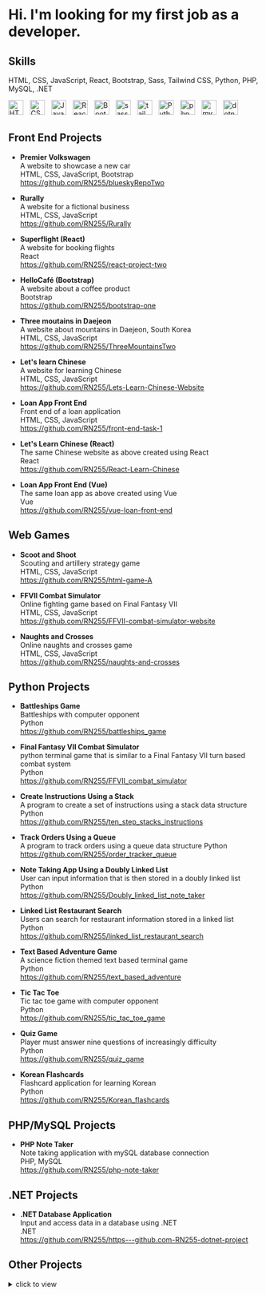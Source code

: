 # Hi. I'm looking for my first job as a developer.

## Skills
HTML, CSS, JavaScript, React, Bootstrap, Sass, Tailwind CSS, Python, PHP, MySQL, .NET

<img align="left" alt="HTML" width="30px" style="padding-right:10px;" src="https://cdn.jsdelivr.net/gh/devicons/devicon/icons/html5/html5-plain.svg" />
<img align="left" alt="CSS" width="30px" style="padding-right:10px;" src="https://cdn.jsdelivr.net/gh/devicons/devicon/icons/css3/css3-plain.svg" />
<img align="left" alt="JavaScript" width="30px" style="padding-right:10px;" src="https://cdn.jsdelivr.net/gh/devicons/devicon/icons/javascript/javascript-plain.svg" />
<img align="left" alt="React" width="30px" style="padding-right:10px;" src="https://cdn.jsdelivr.net/gh/devicons/devicon/icons/react/react-original.svg" />
<img align="left" alt="Bootstrap" width="30px" style="padding-right:10px;" src="https://cdn.jsdelivr.net/gh/devicons/devicon/icons/bootstrap/bootstrap-original.svg" />
<img align="left" alt="sass" width="30px" style="padding-right:10px;" src="https://cdn.jsdelivr.net/gh/devicons/devicon/icons/sass/sass-original.svg" />
<img align="left" alt="tailwind" width="30px" style="padding-right:10px;" src="https://cdn.jsdelivr.net/gh/devicons/devicon/icons/tailwindcss/tailwindcss-plain.svg" />
<img align="left" alt="Python" width="30px" style="padding-right:10px;" src="https://cdn.jsdelivr.net/gh/devicons/devicon/icons/python/python-plain.svg" />
<img align="left" alt="php" width="30px" style="padding-right:10px;" src="https://cdn.jsdelivr.net/gh/devicons/devicon/icons/php/php-original.svg" />
<img align="left" alt="mysql" width="30px" style="padding-right:10px;" src="https://cdn.jsdelivr.net/gh/devicons/devicon/icons/mysql/mysql-original.svg" />
<img align="left" alt="dotnet" width="30px" style="padding-right:10px;" src="https://cdn.jsdelivr.net/gh/devicons/devicon/icons/dot-net/dot-net-original-wordmark.svg" />

<br>
<br>

## Front End Projects

* **Premier Volkswagen**  
A website to showcase a new car  
HTML, CSS, JavaScript, Bootstrap  
https://github.com/RN255/blueskyRepoTwo

* **Rurally**  
A website for a fictional business  
HTML, CSS, JavaScript  
https://github.com/RN255/Rurally 

* **Superflight (React)**  
A website for booking flights  
React  
https://github.com/RN255/react-project-two  

* **HelloCafé (Bootstrap)**  
A website about a coffee product    
Bootstrap  
https://github.com/RN255/bootstrap-one   

* **Three moutains in Daejeon**  
A website about mountains in Daejeon, South Korea  
HTML, CSS, JavaScript  
https://github.com/RN255/ThreeMountainsTwo

* **Let's learn Chinese**  
A website for learning Chinese    
HTML, CSS, JavaScript  
https://github.com/RN255/Lets-Learn-Chinese-Website 

* **Loan App Front End**  
Front end of a loan application     
HTML, CSS, JavaScript  
https://github.com/RN255/front-end-task-1

* **Let's Learn Chinese (React)**  
The same Chinese website as above created using React      
React    
https://github.com/RN255/React-Learn-Chinese

* **Loan App Front End (Vue)**  
The same loan app as above created using Vue  
Vue  
https://github.com/RN255/vue-loan-front-end

## Web Games

* **Scoot and Shoot**  
Scouting and artillery strategy game  
HTML, CSS, JavaScript  
https://github.com/RN255/html-game-A 

* **FFVII Combat Simulator**  
Online fighting game based on Final Fantasy VII  
HTML, CSS, JavaScript  
https://github.com/RN255/FFVII-combat-simulator-website 

* **Naughts and Crosses**  
Online naughts and crosses game  
HTML, CSS, JavaScript  
https://github.com/RN255/naughts-and-crosses

## Python Projects

* **Battleships Game**  
Battleships with computer opponent  
Python  
https://github.com/RN255/battleships_game

* **Final Fantasy VII Combat Simulator**  
python terminal game that is similar to a Final Fantasy VII turn based combat system  
Python  
https://github.com/RN255/FFVII_combat_simulator

* **Create Instructions Using a Stack**  
A program to create a set of instructions using a stack data structure  
Python  
https://github.com/RN255/ten_step_stacks_instructions

* **Track Orders Using a Queue**  
A program to track orders using a queue data structure 
Python  
https://github.com/RN255/order_tracker_queue

* **Note Taking App Using a Doubly Linked List**  
User can input information that is then stored in a doubly linked list  
Python  
https://github.com/RN255/Doubly_linked_list_note_taker  

* **Linked List Restaurant Search**  
Users can search for restaurant information stored in a linked list  
Python  
https://github.com/RN255/linked_list_restaurant_search

* **Text Based Adventure Game**  
A science fiction themed text based terminal game  
Python  
https://github.com/RN255/text_based_adventure

* **Tic Tac Toe**  
Tic tac toe game with computer opponent  
Python  
https://github.com/RN255/tic_tac_toe_game

* **Quiz Game**  
Player must answer nine questions of increasingly difficulty  
Python  
https://github.com/RN255/quiz_game

* **Korean Flashcards**  
Flashcard application for learning Korean  
Python  
https://github.com/RN255/Korean_flashcards

## PHP/MySQL Projects

* **PHP Note Taker**  
Note taking application with mySQL database connection  
PHP, MySQL  
https://github.com/RN255/php-note-taker

## .NET Projects

* **.NET Database Application**  
Input and access data in a database using .NET  
.NET  
https://github.com/RN255/https---github.com-RN255-dotnet-project



## Other Projects
<details>
<summary>click to view</summary>
<br>
  
* **C# Game**  
A terminal game using the various features of C#  
C#  
https://github.com/RN255/simple-game-using-c-sharp

* **Java Tax Calculator**  
Use Java to calculate your taxes  
Java  
https://github.com/RN255/Java-Tax-Calculator

* **C++ Chinese Flashcards**  
Learn Chinese using these flashcards  
C++  
https://github.com/RN255/CPP-Chinese-flashcards
</details>






<!--
**RN255/RN255** is a ✨ _special_ ✨ repository because its `README.md` (this file) appears on your GitHub profile.

Here are some ideas to get you started:

- 🔭 I’m currently working on ...
- 🌱 I’m currently learning ...
- 👯 I’m looking to collaborate on ...
- 🤔 I’m looking for help with ...
- 💬 Ask me about ...
- 📫 How to reach me: ...
- 😄 Pronouns: ...
- ⚡ Fun fact: ...
-->
